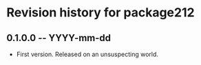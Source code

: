 # Revision history for package212

## 0.1.0.0 -- YYYY-mm-dd

* First version. Released on an unsuspecting world.
